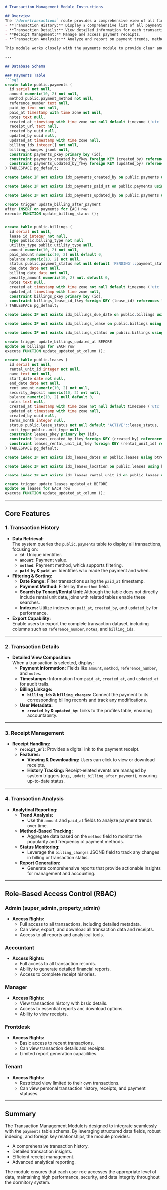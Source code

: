 ```markdown
# Transaction Management Module Instructions

## Overview
The `/dorm/transactions` route provides a comprehensive view of all financial transactions in the dormitory system. Its primary functions include:
- **Transaction History:** Display a comprehensive list of all payments with their status, method, and receipt details.
- **Transaction Details:** View detailed information for each transaction.
- **Receipt Management:** Manage and access payment receipts.
- **Transaction Analysis:** Analyze and report on payment trends, methods, and statuses.

This module works closely with the payments module to provide clear and accurate financial records.

---

## Database Schema

### Payments Table
```sql
create table public.payments (
  id serial not null,
  amount numeric(10, 2) not null,
  method public.payment_method not null,
  reference_number text null,
  paid_by text not null,
  paid_at timestamp with time zone not null,
  notes text null,
  created_at timestamp with time zone not null default timezone ('utc'::text, now()),
  receipt_url text null,
  created_by uuid null,
  updated_by uuid null,
  updated_at timestamp with time zone null,
  billing_ids integer[] not null,
  billing_changes jsonb null,
  constraint payments_pkey primary key (id),
  constraint payments_created_by_fkey foreign KEY (created_by) references profiles (id),
  constraint payments_updated_by_fkey foreign KEY (updated_by) references profiles (id)
) TABLESPACE pg_default;

create index IF not exists idx_payments_created_by on public.payments using btree (created_by) TABLESPACE pg_default;

create index IF not exists idx_payments_paid_at on public.payments using btree (paid_at) TABLESPACE pg_default;

create index IF not exists idx_payments_updated_by on public.payments using btree (updated_by) TABLESPACE pg_default;

create trigger update_billing_after_payment
after INSERT on payments for EACH row
execute FUNCTION update_billing_status ();


create table public.billings (
  id serial not null,
  lease_id integer not null,
  type public.billing_type not null,
  utility_type public.utility_type null,
  amount numeric(10, 2) not null,
  paid_amount numeric(10, 2) null default 0,
  balance numeric(10, 2) not null,
  status public.payment_status not null default 'PENDING'::payment_status,
  due_date date not null,
  billing_date date not null,
  penalty_amount numeric(10, 2) null default 0,
  notes text null,
  created_at timestamp with time zone not null default timezone ('utc'::text, now()),
  updated_at timestamp with time zone null,
  constraint billings_pkey primary key (id),
  constraint billings_lease_id_fkey foreign KEY (lease_id) references leases (id) on delete CASCADE
) TABLESPACE pg_default;

create index IF not exists idx_billings_due_date on public.billings using btree (due_date) TABLESPACE pg_default;

create index IF not exists idx_billings_lease on public.billings using btree (lease_id) TABLESPACE pg_default;

create index IF not exists idx_billings_status on public.billings using btree (status) TABLESPACE pg_default;

create trigger update_billings_updated_at BEFORE
update on billings for EACH row
execute FUNCTION update_updated_at_column ();

create table public.leases (
  id serial not null,
  rental_unit_id integer not null,
  name text not null,
  start_date date not null,
  end_date date not null,
  rent_amount numeric(10, 2) not null,
  security_deposit numeric(10, 2) not null,
  balance numeric(10, 2) null default 0,
  notes text null,
  created_at timestamp with time zone not null default timezone ('utc'::text, now()),
  updated_at timestamp with time zone null,
  created_by uuid null,
  terms_month integer null,
  status public.lease_status not null default 'ACTIVE'::lease_status,
  unit_type public.unit_type null,
  constraint leases_pkey primary key (id),
  constraint leases_created_by_fkey foreign KEY (created_by) references auth.users (id),
  constraint leases_rental_unit_id_fkey foreign KEY (rental_unit_id) references rental_unit (id) on delete CASCADE
) TABLESPACE pg_default;

create index IF not exists idx_leases_dates on public.leases using btree (start_date, end_date) TABLESPACE pg_default;

create index IF not exists idx_leases_location on public.leases using btree (rental_unit_id) TABLESPACE pg_default;

create index IF not exists idx_leases_rental_unit_id on public.leases using btree (rental_unit_id) TABLESPACE pg_default;

create trigger update_leases_updated_at BEFORE
update on leases for EACH row
execute FUNCTION update_updated_at_column ();
```

---

## Core Features

### 1. Transaction History
- **Data Retrieval:**  
  The system queries the `public.payments` table to display all transactions, focusing on:
  - **`id`**: Unique identifier.
  - **`amount`**: Payment value.
  - **`method`**: Payment method, which supports filtering.
  - **`paid_by` & `paid_at`**: Identifies who made the payment and when.
- **Filtering & Sorting:**  
  - **Date Range:** Filter transactions using the `paid_at` timestamp.
  - **Payment Method:** Filter by the `method` field.
  - **Search by Tenant/Rental Unit:** Although the table does not directly include rental unit data, joins with related tables enable these searches.
  - **Indexes:** Utilize indexes on `paid_at`, `created_by`, and `updated_by` for performance.
- **Export Capability:**  
  Enable users to export the complete transaction dataset, including columns such as `reference_number`, `notes`, and `billing_ids`.

---

### 2. Transaction Details
- **Detailed View Composition:**  
  When a transaction is selected, display:
  - **Payment Information:** Fields like `amount`, `method`, `reference_number`, and `notes`.
  - **Timestamps:** Information from `paid_at`, `created_at`, and `updated_at` for audit trails.
  - **Billing Linkage:**  
    - **`billing_ids` & `billing_changes`:** Connect the payment to its corresponding billing records and track any modifications.
  - **User Metadata:**  
    - **`created_by` & `updated_by`:** Links to the profiles table, ensuring accountability.

---

### 3. Receipt Management
- **Receipt Handling:**  
  - **`receipt_url`:** Provides a digital link to the payment receipt.
  - **Features:**
    - **Viewing & Downloading:** Users can click to view or download receipts.
    - **History Tracking:** Receipt-related events are managed by system triggers (e.g., `update_billing_after_payment`), ensuring up-to-date status.

---

### 4. Transaction Analysis
- **Analytical Reporting:**  
  - **Trend Analysis:**  
    - Use the `amount` and `paid_at` fields to analyze payment trends over time.
  - **Method-Based Tracking:**  
    - Aggregate data based on the `method` field to monitor the popularity and frequency of payment methods.
  - **Status Monitoring:**  
    - Leverage the `billing_changes` JSONB field to track any changes in billing or transaction status.
  - **Report Generation:**  
    - Generate comprehensive reports that provide actionable insights for management and accounting.

---

## Role-Based Access Control (RBAC)

### Admin (super_admin, property_admin)
- **Access Rights:**
  - Full access to all transactions, including detailed metadata.
  - Can view, export, and download all transaction data and receipts.
  - Access to all reports and analytical tools.

### Accountant
- **Access Rights:**
  - Full access to all transaction records.
  - Ability to generate detailed financial reports.
  - Access to complete receipt histories.

### Manager
- **Access Rights:**
  - View transaction history with basic details.
  - Access to essential reports and download options.
  - Ability to view receipts.

### Frontdesk
- **Access Rights:**
  - Basic access to recent transactions.
  - Can view transaction details and receipts.
  - Limited report generation capabilities.

### Tenant
- **Access Rights:**
  - Restricted view limited to their own transactions.
  - Can view personal transaction history, receipts, and payment statuses.

---

## Summary
The Transaction Management Module is designed to integrate seamlessly with the `payments` table schema. By leveraging structured data fields, robust indexing, and foreign key relationships, the module provides:
- A comprehensive transaction history.
- Detailed transaction insights.
- Efficient receipt management.
- Advanced analytical reporting.

The module ensures that each user role accesses the appropriate level of data, maintaining high performance, security, and data integrity throughout the dormitory system.